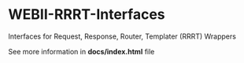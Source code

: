 # WEBII-RRRT-Interfaces
Interfaces for Request, Response, Router, Templater (RRRT) Wrappers

See more information in **docs/index.html** file
